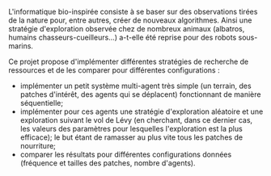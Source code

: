 L'informatique bio-inspirée consiste à se baser sur des observations tirées de la nature pour, entre autres, créer de nouveaux algorithmes. 
Ainsi une stratégie d'exploration observée chez de nombreux animaux (albatros, humains chasseurs-cueilleurs…) a-t-elle été reprise pour des robots sous-marins. 

Ce projet propose d'implémenter différentes stratégies de recherche de ressources et de les comparer pour différentes configurations :
 * implémenter un petit système multi-agent très simple (un terrain, des patches d'intérêt, des agents qui se déplacent) fonctionnant de manière séquentielle;
 * implémenter pour ces agents une stratégie d'exploration aléatoire et une exploration suivant le vol de Lévy (en cherchant, dans ce dernier cas, les valeurs des paramètres pour lesquelles l'exploration est la plus efficace); le but étant de ramasser au plus vite tous les patches de nourriture;
 * comparer les résultats pour différentes configurations données (fréquence et tailles des patches, nombre d'agents).
